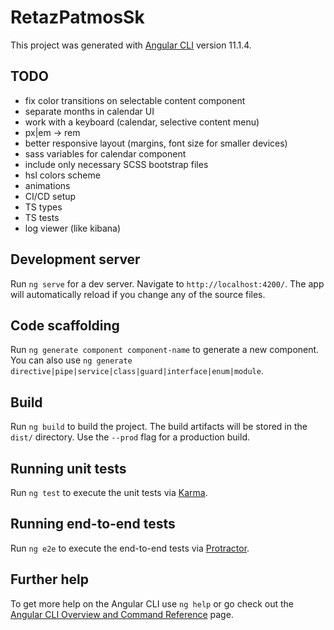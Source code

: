 # RetazPatmosSk

This project was generated with [Angular CLI](https://github.com/angular/angular-cli) version 11.1.4.

## TODO

- fix color transitions on selectable content component
- separate months in calendar UI  
- work with a keyboard (calendar, selective content menu)  
- px|em -> rem
- better responsive layout (margins, font size for smaller devices)
- sass variables for calendar component
- include only necessary SCSS bootstrap files
- hsl colors scheme
- animations
- CI/CD setup
- TS types
- TS tests
- log viewer (like kibana)

## Development server

Run `ng serve` for a dev server. Navigate to `http://localhost:4200/`. The app will automatically reload if you change any of the source files.

## Code scaffolding

Run `ng generate component component-name` to generate a new component. You can also use `ng generate directive|pipe|service|class|guard|interface|enum|module`.

## Build

Run `ng build` to build the project. The build artifacts will be stored in the `dist/` directory. Use the `--prod` flag for a production build.

## Running unit tests

Run `ng test` to execute the unit tests via [Karma](https://karma-runner.github.io).

## Running end-to-end tests

Run `ng e2e` to execute the end-to-end tests via [Protractor](http://www.protractortest.org/).

## Further help

To get more help on the Angular CLI use `ng help` or go check out the [Angular CLI Overview and Command Reference](https://angular.io/cli) page.
